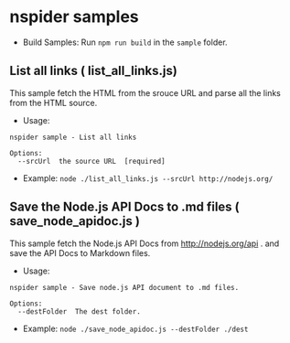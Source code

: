 # nspider samples
* Build Samples:
  Run `npm run build` in the `sample` folder.

## List all links ( list_all_links.js) 
This sample fetch the HTML from the srouce URL and parse all the links from the HTML source.
* Usage:      
```
nspider sample - List all links

Options:
  --srcUrl  the source URL  [required]
```

* Example:
  `node ./list_all_links.js --srcUrl http://nodejs.org/`

## Save the Node.js API Docs to .md files ( save_node_apidoc.js )
This sample fetch the Node.js API Docs from http://nodejs.org/api . and save the API Docs to Markdown files.
* Usage:    
```
nspider sample - Save node.js API document to .md files.

Options:
  --destFolder  The dest folder.
```

* Example:
  `node ./save_node_apidoc.js --destFolder ./dest`

